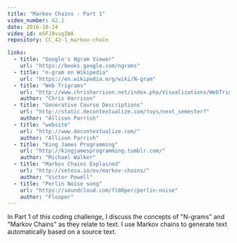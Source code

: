 ```yaml
---
title: "Markov Chains - Part 1"
video_number: 42.1
date: 2016-10-24
video_id: eGFJ8vugIWA
repository: CC_42-1_markov-chain

links:
  - title: "Google's Ngram Viewer"  
    url: "https://books.google.com/ngrams"
  - title: "n-gram on Wikipedia"  
    url: "https://en.wikipedia.org/wiki/N-gram"
  - title: "Web Trigrams"  
    url: "http://www.chrisharrison.net/index.php/Visualizations/WebTrigrams"
    author: "Chris Harrison"
  - title: "Generative Course Descriptions"  
    url: "http://static.decontextualize.com/toys/next_semester?"
    author: "Allison Parrish"
  - title: "website"  
    url: "http://www.decontextualize.com/"
    author: "Allison Parrish"
  - title: "King James Programming"  
    url: "http://kingjamesprogramming.tumblr.com/"
    author: "Michael Walker"
  - title: "Markov Chains Explained"  
    url: "http://setosa.io/ev/markov-chains/"
    author: "Victor Powell"
  - title: "Perlin Noise song"  
    url: "https://soundcloud.com/fl00per/perlin-noise"
    author: "Flooper"
---
```


In Part 1 of this coding challenge, I discuss the concepts of "N-grams" and "Markov Chains" as they relate to text. I use Markov chains to generate text automatically based on a source text.
